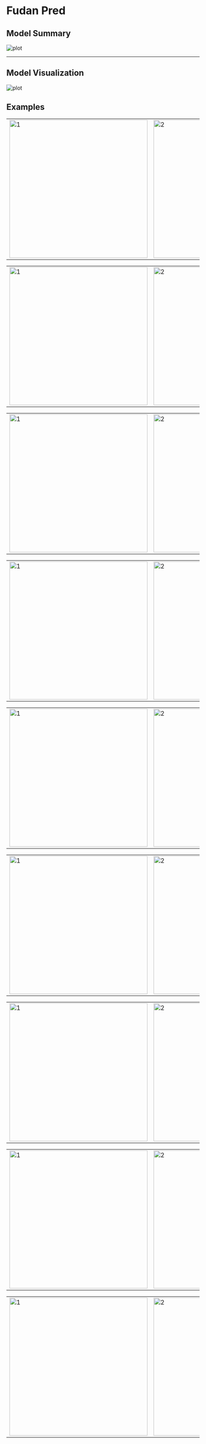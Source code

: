 # Fudan Pred 

## Model Summary

![plot](https://raw.githubusercontent.com/frozenparadox99/Fudan_Ped_Predictions/main/Results-Unet/model_plot.png)

<hr>

## Model Visualization
![plot](https://raw.githubusercontent.com/frozenparadox99/Fudan_Ped_Predictions/main/Results-Unet/model_img_3.png)

## Examples
<table>
  <tr>
    <td> <img src="https://raw.githubusercontent.com/frozenparadox99/Fudan_Ped_Predictions/main/Results-Unet/Base-img-1.PNG"  alt="1" width = 360px height = 360px ></td>
    <td> <img src="https://raw.githubusercontent.com/frozenparadox99/Fudan_Ped_Predictions/main/Results-Unet/Base-mask-1.PNG"  alt="2" width = 360px height = 360px ></td>
   </tr> 
   
   
</table>

<table>
  <tr>
    <td> <img src="https://raw.githubusercontent.com/frozenparadox99/Fudan_Ped_Predictions/main/Results-Unet/Base-img-2.PNG"  alt="1" width = 360px height = 360px ></td>
    <td> <img src="https://raw.githubusercontent.com/frozenparadox99/Fudan_Ped_Predictions/main/Results-Unet/Base-mask-2.PNG"  alt="2" width = 360px height = 360px ></td>
   </tr> 
   
   
</table>

<table>
  <tr>
    <td> <img src="https://raw.githubusercontent.com/frozenparadox99/Fudan_Ped_Predictions/main/Results-Unet/Base-img-3.PNG"  alt="1" width = 360px height = 360px ></td>
    <td> <img src="https://raw.githubusercontent.com/frozenparadox99/Fudan_Ped_Predictions/main/Results-Unet/Base-mask-3.PNG"  alt="2" width = 360px height = 360px ></td>
   </tr> 
   
   
</table>

<table>
  <tr>
    <td> <img src="https://raw.githubusercontent.com/frozenparadox99/Fudan_Ped_Predictions/main/Results-Unet/Base-img-4.PNG"  alt="1" width = 360px height = 360px ></td>
    <td> <img src="https://raw.githubusercontent.com/frozenparadox99/Fudan_Ped_Predictions/main/Results-Unet/Base-mask-4.PNG"  alt="2" width = 360px height = 360px ></td>
   </tr> 
   
   
</table>

<table>
  <tr>
    <td> <img src="https://raw.githubusercontent.com/frozenparadox99/Fudan_Ped_Predictions/main/Results-Unet/Base-img-5.PNG"  alt="1" width = 360px height = 360px ></td>
    <td> <img src="https://raw.githubusercontent.com/frozenparadox99/Fudan_Ped_Predictions/main/Results-Unet/Base-mask-5.PNG"  alt="2" width = 360px height = 360px ></td>
   </tr> 
   
   
</table>

<table>
  <tr>
    <td> <img src="https://raw.githubusercontent.com/frozenparadox99/Fudan_Ped_Predictions/main/Results-Unet/Base-img-6.PNG"  alt="1" width = 360px height = 360px ></td>
    <td> <img src="https://raw.githubusercontent.com/frozenparadox99/Fudan_Ped_Predictions/main/Results-Unet/Base-mask-6.PNG"  alt="2" width = 360px height = 360px ></td>
   </tr> 
   
   
</table>

<table>
  <tr>
    <td> <img src="https://raw.githubusercontent.com/frozenparadox99/Fudan_Ped_Predictions/main/Results-Unet/Base-img-7.PNG"  alt="1" width = 360px height = 360px ></td>
    <td> <img src="https://raw.githubusercontent.com/frozenparadox99/Fudan_Ped_Predictions/main/Results-Unet/Base-mask-7.PNG"  alt="2" width = 360px height = 360px ></td>
   </tr> 
   
   
</table>

<table>
  <tr>
    <td> <img src="https://raw.githubusercontent.com/frozenparadox99/Fudan_Ped_Predictions/main/Results-Unet/Base-img-8.PNG"  alt="1" width = 360px height = 360px ></td>
    <td> <img src="https://raw.githubusercontent.com/frozenparadox99/Fudan_Ped_Predictions/main/Results-Unet/Base-mask-8.PNG"  alt="2" width = 360px height = 360px ></td>
   </tr> 
   
   
</table>

<table>
  <tr>
    <td> <img src="https://raw.githubusercontent.com/frozenparadox99/Fudan_Ped_Predictions/main/Results-Unet/Base-img-9.PNG"  alt="1" width = 360px height = 360px ></td>
    <td> <img src="https://raw.githubusercontent.com/frozenparadox99/Fudan_Ped_Predictions/main/Results-Unet/Base-mask-9.PNG"  alt="2" width = 360px height = 360px ></td>
   </tr> 
   
   
</table>
